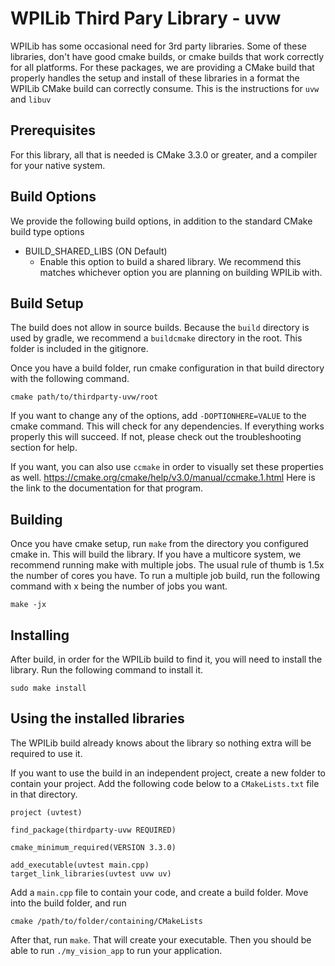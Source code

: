 # WPILib Third Pary Library - uvw

WPILib has some occasional need for 3rd party libraries. Some of these libraries, don't have good cmake builds, or cmake builds that work correctly for all platforms. For these packages, we are providing a CMake build that properly handles the setup and install of these libraries in a format the WPILib CMake build can correctly consume. This is the instructions for `uvw` and `libuv`

## Prerequisites
For this library, all that is needed is CMake 3.3.0 or greater, and a compiler for your native system.

## Build Options
We provide the following build options, in addition to the standard CMake build type options

* BUILD_SHARED_LIBS (ON Default)
  * Enable this option to build a shared library. We recommend this matches whichever option you are planning on building WPILib with.

## Build Setup
The build does not allow in source builds. Because the `build` directory is used by gradle, we recommend a `buildcmake` directory in the root. This folder is included in the gitignore.

Once you have a build folder, run cmake configuration in that build directory with the following command.

```
cmake path/to/thirdparty-uvw/root
```

If you want to change any of the options, add `-DOPTIONHERE=VALUE` to the cmake command. This will check for any dependencies. If everything works properly this will succeed. If not, please check out the troubleshooting section for help.

If you want, you can also use `ccmake` in order to visually set these properties as well.
https://cmake.org/cmake/help/v3.0/manual/ccmake.1.html
Here is the link to the documentation for that program.

## Building

Once you have cmake setup, run `make` from the directory you configured cmake in. This will build the library. If you have a multicore system, we recommend running make with multiple jobs. The usual rule of thumb is 1.5x the number of cores you have. To run a multiple job build, run the following command with x being the number of jobs you want.

```
make -jx
```

## Installing

After build, in order for the WPILib build to find it, you will need to install the library. Run the following command to install it.

```
sudo make install
```

## Using the installed libraries
The WPILib build already knows about the library so nothing extra will be required to use it.

If you want to use the build in an independent project, create a new folder to contain your project. Add the following code below to a `CMakeLists.txt` file in that directory.

```
project (uvtest)

find_package(thirdparty-uvw REQUIRED)

cmake_minimum_required(VERSION 3.3.0)

add_executable(uvtest main.cpp)
target_link_libraries(uvtest uvw uv)

```

Add a `main.cpp` file to contain your code, and create a build folder. Move into the build folder, and run

```
cmake /path/to/folder/containing/CMakeLists
```

After that, run `make`. That will create your executable. Then you should be able to run `./my_vision_app` to run your application.
